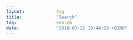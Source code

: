 ```yaml
---
layout:            tag
title:             "Search"
tag:               search
date:              "2018-07-21 10:44:23 +0200"
---
```

